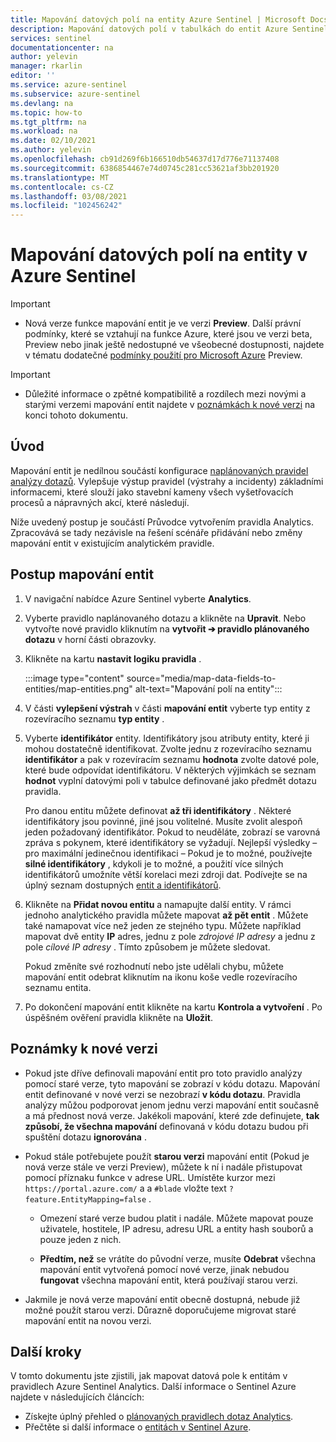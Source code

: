 ```yaml
---
title: Mapování datových polí na entity Azure Sentinel | Microsoft Docs
description: Mapování datových polí v tabulkách do entit Azure Sentinel v pravidlech analýz pro lepší informace o incidentech
services: sentinel
documentationcenter: na
author: yelevin
manager: rkarlin
editor: ''
ms.service: azure-sentinel
ms.subservice: azure-sentinel
ms.devlang: na
ms.topic: how-to
ms.tgt_pltfrm: na
ms.workload: na
ms.date: 02/10/2021
ms.author: yelevin
ms.openlocfilehash: cb91d269f6b166510db54637d17d776e71137408
ms.sourcegitcommit: 6386854467e74d0745c281cc53621af3bb201920
ms.translationtype: MT
ms.contentlocale: cs-CZ
ms.lasthandoff: 03/08/2021
ms.locfileid: "102456242"
---
```

# <a name="map-data-fields-to-entities-in-azure-sentinel"></a>Mapování datových polí na entity v Azure Sentinel 

> [!IMPORTANT]
>
> - Nová verze funkce mapování entit je ve verzi **Preview**. Další právní podmínky, které se vztahují na funkce Azure, které jsou ve verzi beta, Preview nebo jinak ještě nedostupné ve všeobecné dostupnosti, najdete v tématu dodatečné [podmínky použití pro Microsoft Azure](https://azure.microsoft.com/support/legal/preview-supplemental-terms/) Preview.

> [!IMPORTANT]
>
> - Důležité informace o zpětné kompatibilitě a rozdílech mezi novými a starými verzemi mapování entit najdete v [poznámkách k nové verzi](#notes-on-the-new-version) na konci tohoto dokumentu.

## <a name="introduction"></a>Úvod

Mapování entit je nedílnou součástí konfigurace [naplánovaných pravidel analýzy dotazů](tutorial-detect-threats-custom.md). Vylepšuje výstup pravidel (výstrahy a incidenty) základními informacemi, které slouží jako stavební kameny všech vyšetřovacích procesů a nápravných akcí, které následují.

Níže uvedený postup je součástí Průvodce vytvořením pravidla Analytics. Zpracovává se tady nezávisle na řešení scénáře přidávání nebo změny mapování entit v existujícím analytickém pravidle.

## <a name="how-to-map-entities"></a>Postup mapování entit

1. V navigační nabídce Azure Sentinel vyberte **Analytics**.

1. Vyberte pravidlo naplánovaného dotazu a klikněte na **Upravit**. Nebo vytvořte nové pravidlo kliknutím na **vytvořit &#10132; pravidlo plánovaného dotazu** v horní části obrazovky.

1. Klikněte na kartu **nastavit logiku pravidla** .

    :::image type="content" source="media/map-data-fields-to-entities/map-entities.png" alt-text="Mapování polí na entity":::

1. V části **vylepšení výstrah** v části **mapování entit** vyberte typ entity z rozevíracího seznamu **typ entity** .

1. Vyberte **identifikátor** entity. Identifikátory jsou atributy entity, které ji mohou dostatečně identifikovat. Zvolte jednu z rozevíracího seznamu **identifikátor** a pak v rozevíracím seznamu **hodnota** zvolte datové pole, které bude odpovídat identifikátoru. V některých výjimkách se seznam **hodnot** vyplní datovými poli v tabulce definované jako předmět dotazu pravidla.

    Pro danou entitu můžete definovat **až tři identifikátory** . Některé identifikátory jsou povinné, jiné jsou volitelné. Musíte zvolit alespoň jeden požadovaný identifikátor. Pokud to neuděláte, zobrazí se varovná zpráva s pokynem, které identifikátory se vyžadují. Nejlepší výsledky – pro maximální jedinečnou identifikaci – Pokud je to možné, používejte **silné identifikátory** , kdykoli je to možné, a použití více silných identifikátorů umožníte větší korelaci mezi zdroji dat. Podívejte se na úplný seznam dostupných [entit a identifikátorů](entities-reference.md).

1. Klikněte na **Přidat novou entitu** a namapujte další entity. V rámci jednoho analytického pravidla můžete mapovat **až pět entit** . Můžete také namapovat více než jeden ze stejného typu. Můžete například mapovat dvě entity **IP** adres, jednu z pole *zdrojové IP adresy* a jednu z pole *cílové IP adresy* . Tímto způsobem je můžete sledovat.

    Pokud změníte své rozhodnutí nebo jste udělali chybu, můžete mapování entit odebrat kliknutím na ikonu koše vedle rozevíracího seznamu entita.

1. Po dokončení mapování entit klikněte na kartu **Kontrola a vytvoření** . Po úspěšném ověření pravidla klikněte na **Uložit**.

## <a name="notes-on-the-new-version"></a>Poznámky k nové verzi

- Pokud jste dříve definovali mapování entit pro toto pravidlo analýzy pomocí staré verze, tyto mapování se zobrazí v kódu dotazu. Mapování entit definované v nové verzi se nezobrazí **v kódu dotazu**. Pravidla analýzy můžou podporovat jenom jednu verzi mapování entit současně a má přednost nová verze. Jakékoli mapování, které zde definujete, **tak způsobí, že všechna mapování** definovaná v kódu dotazu budou při spuštění dotazu **ignorována** . 

- Pokud stále potřebujete použít **starou verzi** mapování entit (Pokud je nová verze stále ve verzi Preview), můžete k ní i nadále přistupovat pomocí příznaku funkce v adrese URL. Umístěte kurzor mezi `https://portal.azure.com/` a a `#blade` vložte text `?feature.EntityMapping=false` .

  - Omezení staré verze budou platit i nadále. Můžete mapovat pouze uživatele, hostitele, IP adresu, adresu URL a entity hash souborů a pouze jeden z nich.

  - **Předtím, než** se vrátíte do původní verze, musíte **Odebrat** všechna mapování entit vytvořená pomocí nové verze, jinak nebudou **fungovat** všechna mapování entit, která používají starou verzi.

- Jakmile je nová verze mapování entit obecně dostupná, nebude již možné použít starou verzi. Důrazně doporučujeme migrovat staré mapování entit na novou verzi.


## <a name="next-steps"></a>Další kroky

V tomto dokumentu jste zjistili, jak mapovat datová pole k entitám v pravidlech Azure Sentinel Analytics. Další informace o Sentinel Azure najdete v následujících článcích:
- Získejte úplný přehled o [plánovaných pravidlech dotaz Analytics](tutorial-detect-threats-custom.md).
- Přečtěte si další informace o [entitách v Sentinel Azure](entities-in-azure-sentinel.md).
